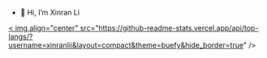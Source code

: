 - 👋 Hi, I’m Xinran Li

<!---
xinranlii/xinranlii is a ✨ special ✨ repository because its `README.md` (this file) appears on your GitHub profile.
You can click the Preview link to take a look at your changes.
--->

<a href="https://github.com/anuraghazra/github-readme-stats">< img align="center" src="https://github-readme-stats.vercel.app/api/top-langs/?username=xinranlii&layout=compact&theme=buefy&hide_border=true" /></a>

